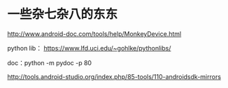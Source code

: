 # 一些杂七杂八的东东



http://www.android-doc.com/tools/help/MonkeyDevice.html

python lib：
https://www.lfd.uci.edu/~gohlke/pythonlibs/

doc：python -m pydoc -p 80

http://tools.android-studio.org/index.php/85-tools/110-androidsdk-mirrors
